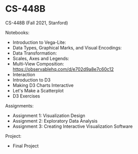 # CS-448B
CS-448B (Fall 2021, Stanford)

Notebooks:
- Introduction to Vega-Lite: 
- Data Types, Graphical Marks, and Visual Encodings:
- Data Transformation:
- Scales, Axes and Legends: 
- Multi-View Composition: https://observablehq.com/d/e702d9a8e7c60c12
- Interaction 
- Introduction to D3
- Making D3 Charts Interactive
- Let's Make a Scatterplot
- D3 Exercises

Assignments:
- Assignment 1: Visualization Design
- Assignment 2: Exploratory Data Analysis
- Assignment 3: Creating Interactive Visualization Software

Project:
- Final Project
